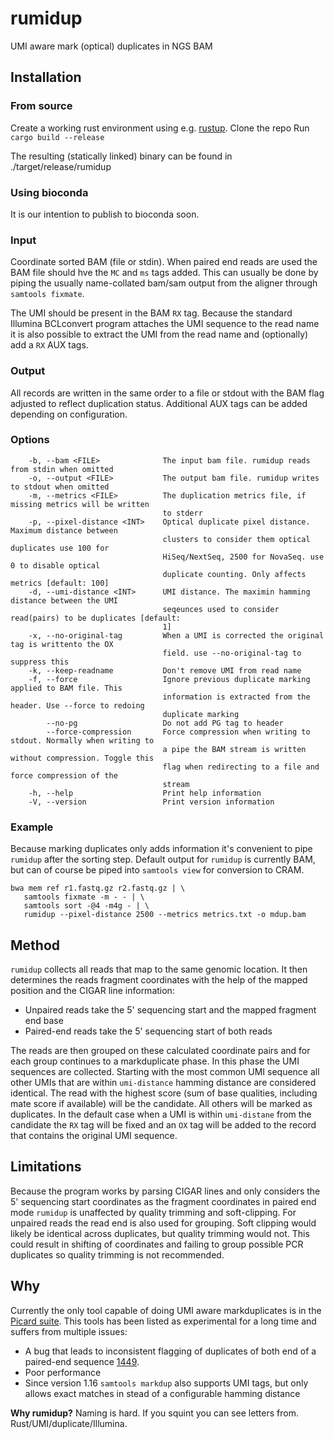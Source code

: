 # rumidup
UMI aware mark (optical) duplicates in NGS BAM

## Installation
### From source
Create a working rust environment using e.g. [rustup](https://rustup.rs/).
Clone the repo
Run `cargo build --release`

The resulting (statically linked) binary can be found in ./target/release/rumidup

### Using bioconda
It is our intention to publish to bioconda soon.


### Input
Coordinate sorted BAM (file or stdin). When paired end reads are used the BAM
file should hve the `MC` and `ms` tags added. This can usually be done by
piping the usually name-collated bam/sam output from the aligner through
`samtools fixmate`.

The UMI should be present in the BAM `RX` tag. Because the standard Illumina
BCLconvert program attaches the UMI sequence to the read name it is also
possible to extract the UMI from the read name and (optionally) add a `RX` AUX
tags.

### Output
All records are written in the same order to a file or stdout with the BAM flag
adjusted to reflect duplication status. Additional AUX tags can be added
depending on configuration.

### Options
```
    -b, --bam <FILE>              The input bam file. rumidup reads from stdin when omitted
    -o, --output <FILE>           The output bam file. rumidup writes to stdout when omitted
    -m, --metrics <FILE>          The duplication metrics file, if missing metrics will be written
                                  to stderr
    -p, --pixel-distance <INT>    Optical duplicate pixel distance. Maximum distance between
                                  clusters to consider them optical duplicates use 100 for
                                  HiSeq/NextSeq, 2500 for NovaSeq. use 0 to disable optical
                                  duplicate counting. Only affects metrics [default: 100]
    -d, --umi-distance <INT>      UMI distance. The maximin hamming distance between the UMI
                                  seqeunces used to consider read(pairs) to be duplicates [default:
                                  1]
    -x, --no-original-tag         When a UMI is corrected the original tag is writtento the OX
                                  field. use --no-original-tag to suppress this
    -k, --keep-readname           Don't remove UMI from read name
    -f, --force                   Ignore previous duplicate marking applied to BAM file. This
                                  information is extracted from the header. Use --force to redoing
                                  duplicate marking
        --no-pg                   Do not add PG tag to header
        --force-compression       Force compression when writing to stdout. Normally when writing to
                                  a pipe the BAM stream is written without compression. Toggle this
                                  flag when redirecting to a file and force compression of the
                                  stream
    -h, --help                    Print help information
    -V, --version                 Print version information
```

### Example
Because marking duplicates only adds information it's convenient to pipe
`rumidup` after the sorting step. Default output for `rumidup` is currently BAM,
but can of course be piped into `samtools view` for conversion to CRAM.


```
bwa mem ref r1.fastq.gz r2.fastq.gz | \
   samtools fixmate -m - - | \
   samtools sort -@4 -m4g - | \
   rumidup --pixel-distance 2500 --metrics metrics.txt -o mdup.bam
```


## Method
`rumidup` collects all reads that map to the same genomic location. It then determines
the reads fragment coordinates with the help of the mapped position and the
CIGAR line information:
 - Unpaired reads take the 5' sequencing start and the mapped fragment end base
 - Paired-end reads take the 5' sequencing start of both reads

The reads are then grouped on these calculated coordinate pairs and for each
group continues to a markduplicate phase. In this phase the UMI sequences are
collected. Starting with the most common UMI sequence all other UMIs that are
within `umi-distance` hamming distance are considered identical. The read with
the highest score (sum of base qualities, including mate score if available)
will be the candidate. All others will be marked as duplicates. In the default
case when a UMI is within `umi-distane` from the candidate the `RX` tag will be
fixed and an `OX` tag will be added to the record that contains the original
UMI sequence.


## Limitations
Because the program works by parsing CIGAR lines and only considers the 5'
sequencing start coordinates as the fragment coordinates in paired end mode
`rumidup` is unaffected by quality trimming and soft-clipping. For unpaired reads
the read end is also used for grouping. Soft clipping would likely be
identical across duplicates, but quality trimming would not. This could result
in shifting of coordinates and failing to group possible PCR duplicates so
quality trimming is not recommended.

## Why
Currently the only tool capable of doing UMI aware markduplicates is in the [Picard suite](https://broadinstitute.github.io/picard/command-line-overview.html#UmiAwareMarkDuplicatesWithMateCigar). This tools has been listed as experimental for a long time and suffers from multiple issues:
  - A bug that leads to inconsistent flagging of duplicates of both end of a paired-end sequence [1449](https://github.com/broadinstitute/picard/issues/1449).
  - Poor performance
  - Since version 1.16 `samtools markdup` also supports UMI tags, but only allows exact matches in stead of a configurable hamming distance

**Why rumidup?**
Naming is hard. If you squint you can see letters from. Rust/UMI/duplicate/Illumina.

